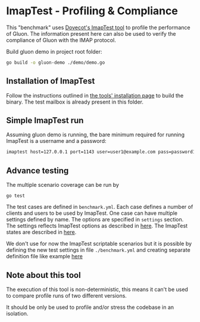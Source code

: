 # ImapTest  - Profiling & Compliance

This "benchmark" uses [Dovecot's ImapTest tool](https://imapwiki.org/ImapTest) to profile the performance of Gluon. The 
information present here can also be used to verify the compliance of Gluon with the IMAP protocol.

Build gluon demo in project root folder:

```bash
go build -o gluon-demo ./demo/demo.go
```

## Installation of ImapTest

Follow the instructions outlined in [the tools' installation page](https://imapwiki.org/ImapTest/Installation) 
to build the binary. The test mailbox is already present in this folder.

## Simple ImapTest run

Assuming gluon demo is running, the bare minimum required for running ImapTest is a username and a password:

```bash
imaptest host=127.0.0.1 port=1143 user=user1@example.com pass=password1
```

## Advance testing

The multiple scenario coverage can be run by

```
go test
```

The test cases are defined in `benchmark.yml`. Each case defines a number of
clients and users to be used by ImapTest. One case can have multiple
settings defined by name. The options are specified in `settings` section. The
settings reflects ImapTest options as described in
[here](https://imapwiki.org/ImapTest/Running).
The ImapTest states are described in
[here](https://imapwiki.org/ImapTest/States).

We don't use for now the ImapTest scriptable scenarios but it is
possible by defining the new test settings in file `./benchmark.yml` and
creating separate definition file like example
[here](https://github.com/dovecot/imaptest/tree/main/src/tests)


## Note about this tool

The execution of this tool is non-deterministic, this means it can't be used to
compare profile runs of two different versions.

It should be only be used to profile and/or stress the codebase in an
isolation.
